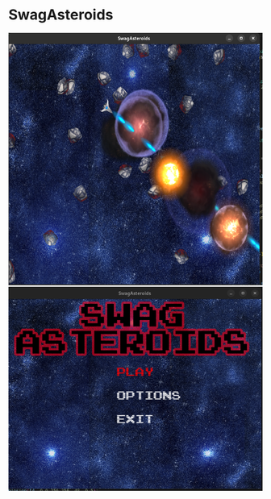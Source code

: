 # SwagAsteroids
![Alt text](Resources/Images/gamePreview.png?raw=true "Swag Asteroids")
![Alt text](Resources/Images/gameMenu.png?raw=true "Swag Asteroids Main Menu")

